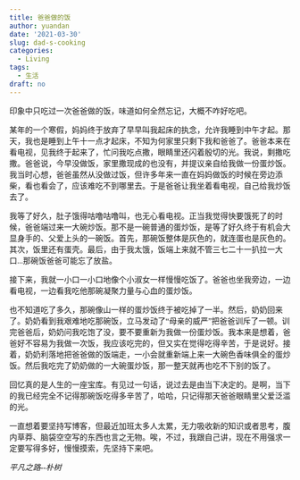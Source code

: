 ```yaml
---
title: 爸爸做的饭
author: yuandan
date: '2021-03-30'
slug: dad-s-cooking
categories:
  - Living
tags:
  - 生活
draft: no
---
```


<font face="微软雅黑">印象中只吃过一次爸爸做的饭，味道如何全然忘记，大概不咋好吃吧。

<!--more-->

某年的一个寒假，妈妈终于放弃了早早叫我起床的执念，允许我睡到中午才起。那天，我也是睡到上午十一点才起床，不知为何家里只剩下我和爸爸了。爸爸本来在看电视，见我终于起来了，忙问我吃点撒，眼睛里还闪着殷切的光。我说，剩撒吃撒。爸爸说，今早没做饭，家里撒现成的也没有，并提议亲自给我做一份蛋炒饭。我当时心想，爸爸虽然从没做过饭，但许多年来一直在妈妈做饭的时候在旁边添柴，看也看会了，应该难吃不到哪里去。于是爸爸让我坐着看电视，自己给我炒饭去了。

我等了好久，肚子饿得咕噜咕噜叫，也无心看电视。正当我觉得快要饿死了的时候，爸爸端过来一大碗炒饭。那不是一碗普通的蛋炒饭，是等了好久终于有机会大显身手的、父爱上头的一碗饭。首先，那碗饭整体是灰色的，就连蛋也是灰色的。其次，饭里还有蛋壳。最后，由于我太饿，饭端上来就不管三七二十一扒拉一大口...那碗饭爸爸可能忘了放盐。

接下来，我就一小口一小口地像个小淑女一样慢慢吃饭了。爸爸也坐我旁边，一边看电视，一边看我吃他那碗凝聚力量与心血的蛋炒饭。

也不知道吃了多久，那碗像山一样的蛋炒饭终于被吃掉了一半。然后，奶奶回来了。奶奶看到我艰难地吃那碗饭，立马发动了“母亲的威严”把爸爸训斥了一顿。训完爸爸后，奶奶问我吃饱了没，要不要重新为我做一份蛋炒饭。我本来是想着，爸爸好不容易为我做一次饭，我应该吃完的，但又实在觉得吃得辛苦，于是说好。接着，奶奶利落地把爸爸做的饭端走，一小会就重新端上来一大碗色香味俱全的蛋炒饭。然后我吃完了奶奶做的一大碗蛋炒饭，那一整天就再也吃不下别的饭了。

回忆真的是人生的一座宝库。有见过一句话，说过去是由当下决定的。是啊，当下的我已经完全不记得那碗饭吃得多辛苦了，哈哈，只记得那天爸爸眼睛里父爱泛滥的光。

一直想着要坚持写博客，但最近加班太多人太累，无力吸收新的知识或者思考，腹内草莽、脑袋空空写的东西也言之无物。唉，不过，我跟自己讲，现在不用强求一定要写得多好，慢慢摸索，先坚持下来吧。

*平凡之路--朴树*
